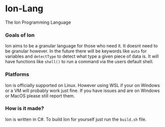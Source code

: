 # Ion-Lang
The Ion Programming Language

### Goals of Ion
Ion aims to be a granular language for those who need it. It doesnt need to be granular however. In the future there will be keywords like `auto` for variables and `detectType` to detect what type a given piece of data is. It will have functions like `shell()` to run a command via the users default shell.

### Platforms

Ion is officially supported on Linux. However using WSL if your on Windows or a VM will probably work just fine. If you have issues and are on Windows or MacOS please still report them.

### How is it made?

Ion is written in C#. To build Ion for yourself just run the `build.sh` file.
